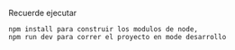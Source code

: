 Recuerde ejecutar

```
npm install para construir los modulos de node,
npm run dev para correr el proyecto en mode desarrollo
```
